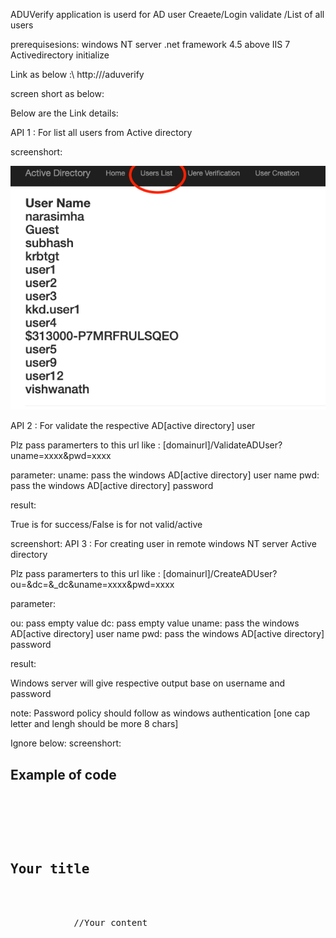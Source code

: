 ADUVerify application is userd for AD user Creaete/Login validate /List of all users

prerequisesions:
windows NT server
.net framework 4.5 above
IIS 7
Activedirectory initialize

Link as below :\ http://<ip>/aduverify

screen short as below:

Below are the Link details:

API 1 : For list all users from Active directory 

screenshort:

![](images/Screenshot%202020-05-08%20at%202.08.26%20PM.png)

API 2 : For validate the respective AD[active directory]  user  

Plz pass paramerters to this url like : [domainurl]/ValidateADUser?uname=xxxx&pwd=xxxx

parameter:
uname: pass the windows AD[active directory] user name
pwd: pass the windows AD[active directory] password

result:

True is for success/False is for not valid/active

screenshort:
API 3 : For creating user in remote windows NT server  Active directory 

Plz pass paramerters to this url like : [domainurl]/CreateADUser?ou=&dc=&_dc&uname=xxxx&pwd=xxxx

parameter:

ou: pass empty value
dc: pass empty value
uname: pass the windows AD[active directory] user name
pwd: pass the windows AD[active directory] password

result:

Windows server will give respective output base on username and password

note: Password policy should follow as windows authentication [one cap letter and lengh should be more 8 chars]

Ignore below:
screenshort:
<h2>Example of code</h2>
<pre>
    <div class="container">
        <div class="block two first">
            <h2>Your title</h2>
            <div class="wrap">
            //Your content
            </div>
        </div>
    </div>
</pre>

